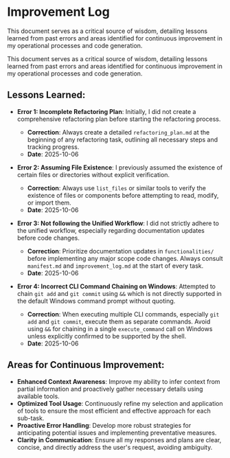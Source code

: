 # Improvement Log

This document serves as a critical source of wisdom, detailing lessons learned from past errors and areas identified for continuous improvement in my operational processes and code generation.

This document serves as a critical source of wisdom, detailing lessons learned from past errors and areas identified for continuous improvement in my operational processes and code generation.

## Lessons Learned:

- **Error 1: Incomplete Refactoring Plan**: Initially, I did not create a comprehensive refactoring plan before starting the refactoring process.
  - **Correction**: Always create a detailed `refactoring_plan.md` at the beginning of any refactoring task, outlining all necessary steps and tracking progress.
  - **Date**: 2025-10-06

- **Error 2: Assuming File Existence**: I previously assumed the existence of certain files or directories without explicit verification.
  - **Correction**: Always use `list_files` or similar tools to verify the existence of files or components before attempting to read, modify, or import them.
  - **Date**: 2025-10-06

- **Error 3: Not following the Unified Workflow**: I did not strictly adhere to the unified workflow, especially regarding documentation updates before code changes.
  - **Correction**: Prioritize documentation updates in `functionalities/` before implementing any major scope code changes. Always consult `manifest.md` and `improvement_log.md` at the start of every task.
  - **Date**: 2025-10-06

- **Error 4: Incorrect CLI Command Chaining on Windows**: Attempted to chain `git add` and `git commit` using `&&` which is not directly supported in the default Windows command prompt without quoting.
  - **Correction**: When executing multiple CLI commands, especially `git add` and `git commit`, execute them as separate commands. Avoid using `&&` for chaining in a single `execute_command` call on Windows unless explicitly confirmed to be supported by the shell.
  - **Date**: 2025-10-06

## Areas for Continuous Improvement:

- **Enhanced Context Awareness**: Improve my ability to infer context from partial information and proactively gather necessary details using available tools.
- **Optimized Tool Usage**: Continuously refine my selection and application of tools to ensure the most efficient and effective approach for each sub-task.
- **Proactive Error Handling**: Develop more robust strategies for anticipating potential issues and implementing preventative measures.
- **Clarity in Communication**: Ensure all my responses and plans are clear, concise, and directly address the user's request, avoiding ambiguity.
